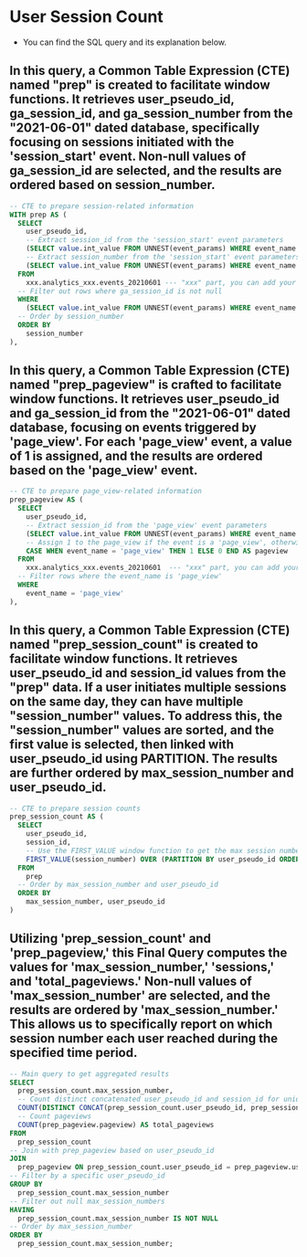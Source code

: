 # User Session Count 

* You can find the SQL query and its explanation below.

## In this query, a Common Table Expression (CTE) named "prep" is created to facilitate window functions. It retrieves user_pseudo_id, ga_session_id, and ga_session_number from the "2021-06-01" dated database, specifically focusing on sessions initiated with the 'session_start' event. Non-null values of ga_session_id are selected, and the results are ordered based on session_number.
```SQL
-- CTE to prepare session-related information
WITH prep AS (
  SELECT
    user_pseudo_id,
    -- Extract session_id from the 'session_start' event parameters
    (SELECT value.int_value FROM UNNEST(event_params) WHERE event_name = 'session_start' AND key = 'ga_session_id') AS session_id,
    -- Extract session_number from the 'session_start' event parameters
    (SELECT value.int_value FROM UNNEST(event_params) WHERE event_name = 'session_start' AND key = 'ga_session_number') AS session_number,
  FROM
    xxx.analytics_xxx.events_20210601 --- "xxx" part, you can add your id
  -- Filter out rows where ga_session_id is not null
  WHERE
    (SELECT value.int_value FROM UNNEST(event_params) WHERE event_name = 'session_start' AND key = 'ga_session_id') IS NOT NULL
  -- Order by session_number
  ORDER BY
    session_number
),
```

## In this query, a Common Table Expression (CTE) named "prep_pageview" is crafted to facilitate window functions. It retrieves user_pseudo_id and ga_session_id from the "2021-06-01" dated database, focusing on events triggered by 'page_view'. For each 'page_view' event, a value of 1 is assigned, and the results are ordered based on the 'page_view' event.
```SQL
-- CTE to prepare page_view-related information
prep_pageview AS (
  SELECT
    user_pseudo_id,
    -- Extract session_id from the 'page_view' event parameters
    (SELECT value.int_value FROM UNNEST(event_params) WHERE event_name = 'page_view' AND key = 'ga_session_id') AS session_id,
    -- Assign 1 to the page_view if the event is a 'page_view', otherwise 0
    CASE WHEN event_name = 'page_view' THEN 1 ELSE 0 END AS pageview
  FROM
    xxx.analytics_xxx.events_20210601  --- "xxx" part, you can add your id
  -- Filter rows where the event_name is 'page_view'
  WHERE
    event_name = 'page_view'
),
```

## In this query, a Common Table Expression (CTE) named "prep_session_count" is created to facilitate window functions. It retrieves user_pseudo_id and session_id values from the "prep" data. If a user initiates multiple sessions on the same day, they can have multiple "session_number" values. To address this, the "session_number" values are sorted, and the first value is selected, then linked with user_pseudo_id using PARTITION. The results are further ordered by max_session_number and user_pseudo_id.
```SQL
-- CTE to prepare session counts
prep_session_count AS (
  SELECT
    user_pseudo_id,
    session_id,
    -- Use the FIRST_VALUE window function to get the max session number for each user
    FIRST_VALUE(session_number) OVER (PARTITION BY user_pseudo_id ORDER BY session_number DESC) AS max_session_number
  FROM
    prep
  -- Order by max_session_number and user_pseudo_id
  ORDER BY
    max_session_number, user_pseudo_id
)
```

## Utilizing 'prep_session_count' and 'prep_pageview,' this Final Query computes the values for 'max_session_number,' 'sessions,' and 'total_pageviews.' Non-null values of 'max_session_number' are selected, and the results are ordered by 'max_session_number.' This allows us to specifically report on which session number each user reached during the specified time period.
```SQL
-- Main query to get aggregated results
SELECT
  prep_session_count.max_session_number,
  -- Count distinct concatenated user_pseudo_id and session_id for unique sessions
  COUNT(DISTINCT CONCAT(prep_session_count.user_pseudo_id, prep_session_count.session_id)) AS sessions,
  -- Count pageviews
  COUNT(prep_pageview.pageview) AS total_pageviews
FROM
  prep_session_count
-- Join with prep_pageview based on user_pseudo_id
JOIN
  prep_pageview ON prep_session_count.user_pseudo_id = prep_pageview.user_pseudo_id
-- Filter by a specific user_pseudo_id
GROUP BY
  prep_session_count.max_session_number
-- Filter out null max_session_numbers
HAVING
  prep_session_count.max_session_number IS NOT NULL
-- Order by max_session_number
ORDER BY
  prep_session_count.max_session_number;
```
